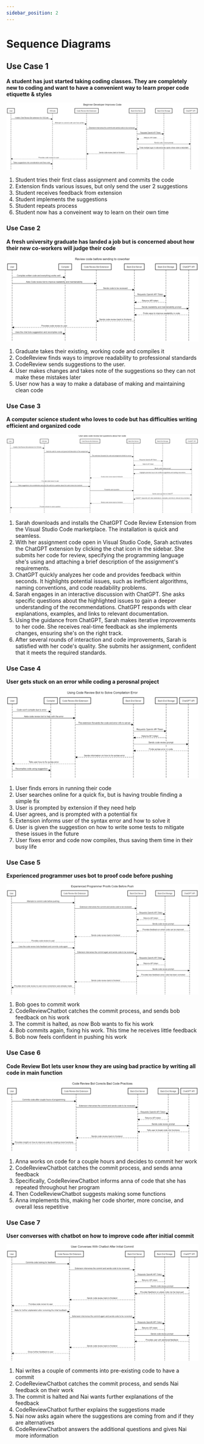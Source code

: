 ```yaml
---
sidebar_position: 2
---
```


# Sequence Diagrams

## Use Case 1
**A student has just started taking coding classes. They are completely new to coding and want to have a convenient way to learn proper code etiquette & styles**

![image](\documentation\static\img\SequenceDiagram1.png)

1. Student tries their first class assignment and commits the code
2. Extension finds various issues, but only send the user 2 suggestions
3. Student receives feedback from extension
4. Student implements the suggestions
5. Student repeats process
6. Student now has a conveinent way to learn on their own time

### Use Case 2
**A fresh university graduate has landed a job but is concerned about how their new co-workers will judge their code**

![image](\documentation\static\img\SequenceDiagram2.png)

1. Graduate takes their existing, working code and compiles it
2. CodeReview finds ways to improve readability to professional standards
3. CodeReview sends suggestions to the user.
4. User makes changes and takes note of the suggestions so they can not make these mistakes later
5. User now has a way to make a database of making and maintaining clean code

### Use Case 3
**A computer science student who loves to code but has difficulties writing efficient and organized code**

![image](\documentation\static\img\SequenceDiagram3.png)

1. Sarah downloads and installs the ChatGPT Code Review Extension from the Visual Studio Code marketplace. The installation is quick and seamless.
2. With her assignment code open in Visual Studio Code, Sarah activates the ChatGPT extension by clicking the chat icon in the sidebar. She submits her code for review, specifying the programming language she's using and attaching a brief description of the assignment's requirements.
3. ChatGPT quickly analyzes her code and provides feedback within seconds. It highlights potential issues, such as inefficient algorithms, naming conventions, and code readability problems.
4. Sarah engages in an interactive discussion with ChatGPT. She asks specific questions about the highlighted issues to gain a deeper understanding of the recommendations. ChatGPT responds with clear explanations, examples, and links to relevant documentation.
5. Using the guidance from ChatGPT, Sarah makes iterative improvements to her code. She receives real-time feedback as she implements changes, ensuring she's on the right track.
6. After several rounds of interaction and code improvements, Sarah is satisfied with her code's quality. She submits her assignment, confident that it meets the required standards.

### Use Case 4
**User gets stuck on an error while coding a perosnal project**

![image](\documentation\static\img\SequenceDiagram4.png)

1. User finds errors in running their code
2. User searches online for a quick fix, but is having trouble finding a simple fix
3. User is prompted by extension if they need help
4. User agrees, and is prompted with a potential fix
5. Extension informs user of the syntax error and how to solve it
6. User is given the suggestion on how to write some tests to mitigate these issues in the future
7. User fixes error and code now compiles, thus saving them time in their busy life

### Use Case 5
**Experienced programmer uses bot to proof code before pushing**

![image](\documentation\static\img\SequenceDiagram5.png)

1. Bob goes to commit work
2. CodeReviewChatbot catches the commit process, and sends bob feedback on his work
3. The commit is halted, as now Bob wants to fix his work
4. Bob commits again, fixing his work. This time he receives little feedback
5. Bob now feels confident in pushing his work

### Use Case 6
**Code Review Bot lets user know they are using bad practice by writing all code in main function**

![image](\documentation\static\img\SequenceDiagram6.png)

1. Anna works on code for a couple hours and decides to commit her work
2. CodeReviewChatbot catches the commit process, and sends anna feedback
3. Specifically, CodeReviewChatbot informs anna of code that she has repeated throughout her program
4. Then CodeReviewChatbot suggests making some functions
5. Anna implements this, making her code shorter, more concise, and overall less repetitive

### Use Case 7
**User converses with chatbot on how to improve code after initial commit**

![image](\documentation\static\img\SequenceDiagram7.png)

1. Nai writes a couple of comments into pre-existing code to have a commit
2. CodeReviewChatbot catches the commit process, and sends Nai feedback on their work
3. The commit is halted and Nai wants further explanations of the feedback
4. CodeReviewChatbot further explains the suggestions made
5. Nai now asks again where the suggestions are coming from and if they are alternatives
6. CodeReviewChatbot answers the additional questions and gives Nai more information

